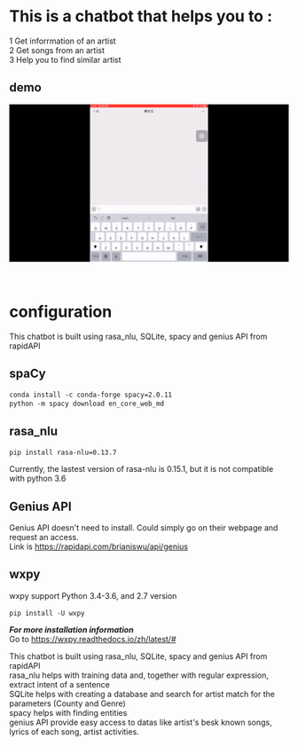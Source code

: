 # This is a chatbot that helps you to :
 1 Get inforrmation of an artist   
 2 Get songs from an artist   
 3 Help you to find similar artist

## demo

![](demo/demo.gif)

<br>

# configuration  
This chatbot is built using rasa_nlu, SQLite, spacy and genius API from rapidAPI   
## spaCy  
```
conda install -c conda-forge spacy=2.0.11  
python -m spacy download en_core_web_md
```
## rasa_nlu
```
pip install rasa-nlu=0.13.7
```
Currently, the lastest version of rasa-nlu is 0.15.1, but it is not compatible with python 3.6

## Genius API

Genius API doesn't need to install. Could simply go on their webpage and request an access.   
Link is  https://rapidapi.com/brianiswu/api/genius
## wxpy

wxpy support Python 3.4-3.6, and 2.7 version<br>

```
pip install -U wxpy
```

***For more installation information***<br>
Go to https://wxpy.readthedocs.io/zh/latest/#<br>



 This chatbot is built using rasa_nlu, SQLite, spacy and genius API from rapidAPI  
 rasa_nlu helps with training data and, together with regular expression, extract intent of a sentence  
 SQLite helps with creating a database and search for artist match for the parameters (County and Genre)  
 spacy helps with finding entities  
 genius API provide easy access to datas like artist's besk known songs, lyrics of each song, artist activities.
